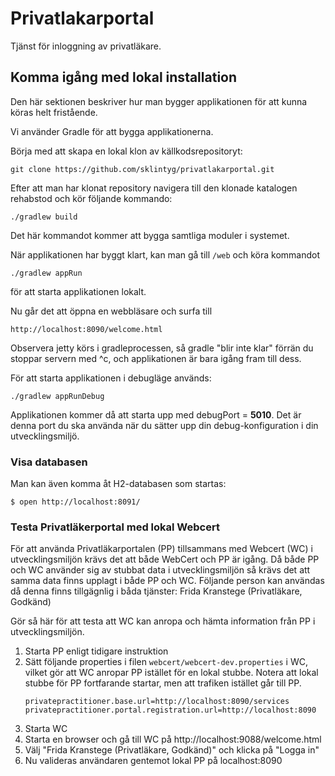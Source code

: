 # Privatlakarportal

Tjänst för inloggning av privatläkare.

## Komma igång med lokal installation

Den här sektionen beskriver hur man bygger applikationen för att kunna köras helt fristående.

Vi använder Gradle för att bygga applikationerna.

Börja med att skapa en lokal klon av källkodsrepositoryt:

    git clone https://github.com/sklintyg/privatlakarportal.git

Efter att man har klonat repository navigera till den klonade katalogen rehabstod och kör följande kommando:

    ./gradlew build

Det här kommandot kommer att bygga samtliga moduler i systemet. 

När applikationen har byggt klart, kan man gå till `/web` och köra kommandot

    ./gradlew appRun

för att starta applikationen lokalt.

Nu går det att öppna en webbläsare och surfa till 

    http://localhost:8090/welcome.html 

Observera jetty körs i gradleprocessen, så gradle "blir inte klar" förrän du stoppar servern med ^c, och applikationen är bara igång fram till dess.

För att starta applikationen i debugläge används:

    ./gradlew appRunDebug
    
Applikationen kommer då att starta upp med debugPort = **5010**. Det är denna port du ska använda när du sätter upp din 
debug-konfiguration i din utvecklingsmiljö.

### Visa databasen

Man kan även komma åt H2-databasen som startas:

    $ open http://localhost:8091/

### Testa Privatläkerportal med lokal Webcert

För att använda Privatläkarportalen (PP) tillsammans med Webcert (WC) i utvecklingsmiljön krävs det att både WebCert och PP är igång. Då både PP och WC använder sig av stubbat data i utvecklingsmiljön så krävs det att samma data finns upplagt i både PP och WC. Följande person kan användas då denna finns tillgägnlig i båda tjänster:
	Frida Kranstege (Privatläkare, Godkänd)

Gör så här för att testa att WC kan anropa och hämta information från PP i utvecklingsmiljön.

1. Starta PP enligt tidigare instruktion
2. Sätt följande properties i filen `webcert/webcert-dev.properties` i WC, vilket gör att WC anropar PP istället för en lokal stubbe. Notera att lokal stubbe för PP fortfarande startar, men att trafiken istället går till PP.
	```
    privatepractitioner.base.url=http://localhost:8090/services
	privatepractitioner.portal.registration.url=http://localhost:8090
    ```
3. Starta WC
4. Starta en browser och gå till WC på http://localhost:9088/welcome.html
5. Välj "Frida Kranstege (Privatläkare, Godkänd)" och klicka på "Logga in"
6. Nu valideras användaren gentemot lokal PP på localhost:8090
